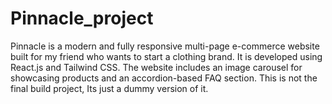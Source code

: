 # Pinnacle_project
Pinnacle is a modern and fully responsive multi-page e-commerce website built for my friend who wants to start a clothing brand. It is developed using React.js and Tailwind CSS. The website includes an image carousel for showcasing products and an accordion-based FAQ section. This is not the final build project, Its just a dummy version of it.
